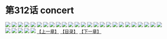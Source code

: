 # 第312话 concert
![](https://s2.baozimh.com/scomic/sanyanxiaotianlu-samanhua/0/311-9hp8/1.jpg)
![](https://s2.baozimh.com/scomic/sanyanxiaotianlu-samanhua/0/311-9hp8/2.jpg)
![](https://s2.baozimh.com/scomic/sanyanxiaotianlu-samanhua/0/311-9hp8/3.jpg)
![](https://s2.baozimh.com/scomic/sanyanxiaotianlu-samanhua/0/311-9hp8/4.jpg)
![](https://s2.baozimh.com/scomic/sanyanxiaotianlu-samanhua/0/311-9hp8/5.jpg)
![](https://s2.baozimh.com/scomic/sanyanxiaotianlu-samanhua/0/311-9hp8/6.jpg)
![](https://s2.baozimh.com/scomic/sanyanxiaotianlu-samanhua/0/311-9hp8/7.jpg)
![](https://s2.baozimh.com/scomic/sanyanxiaotianlu-samanhua/0/311-9hp8/8.jpg)
![](https://s2.baozimh.com/scomic/sanyanxiaotianlu-samanhua/0/311-9hp8/9.jpg)
![](https://s2.baozimh.com/scomic/sanyanxiaotianlu-samanhua/0/311-9hp8/10.jpg)
![](https://s2.baozimh.com/scomic/sanyanxiaotianlu-samanhua/0/311-9hp8/11.jpg)
![](https://s2.baozimh.com/scomic/sanyanxiaotianlu-samanhua/0/311-9hp8/12.jpg)
![](https://s2.baozimh.com/scomic/sanyanxiaotianlu-samanhua/0/311-9hp8/13.jpg)
![](https://s2.baozimh.com/scomic/sanyanxiaotianlu-samanhua/0/311-9hp8/14.jpg)
![](https://s2.baozimh.com/scomic/sanyanxiaotianlu-samanhua/0/311-9hp8/15.jpg)
![](https://s2.baozimh.com/scomic/sanyanxiaotianlu-samanhua/0/311-9hp8/16.jpg)
![](https://s2.baozimh.com/scomic/sanyanxiaotianlu-samanhua/0/311-9hp8/17.jpg)
![](https://s2.baozimh.com/scomic/sanyanxiaotianlu-samanhua/0/311-9hp8/18.jpg)
![](https://s2.baozimh.com/scomic/sanyanxiaotianlu-samanhua/0/311-9hp8/19.jpg)
![](https://s2.baozimh.com/scomic/sanyanxiaotianlu-samanhua/0/311-9hp8/20.jpg)
![](https://s2.baozimh.com/scomic/sanyanxiaotianlu-samanhua/0/311-9hp8/21.jpg)
![](https://s2.baozimh.com/scomic/sanyanxiaotianlu-samanhua/0/311-9hp8/22.jpg)
![](https://s2.baozimh.com/scomic/sanyanxiaotianlu-samanhua/0/311-9hp8/23.jpg)
![](https://s2.baozimh.com/scomic/sanyanxiaotianlu-samanhua/0/311-9hp8/24.jpg)
![](https://s2.baozimh.com/scomic/sanyanxiaotianlu-samanhua/0/311-9hp8/25.jpg)
![](https://s2.baozimh.com/scomic/sanyanxiaotianlu-samanhua/0/311-9hp8/26.jpg)
![](https://s2.baozimh.com/scomic/sanyanxiaotianlu-samanhua/0/311-9hp8/27.jpg)
![](https://s2.baozimh.com/scomic/sanyanxiaotianlu-samanhua/0/311-9hp8/28.jpg)
![](https://s2.baozimh.com/scomic/sanyanxiaotianlu-samanhua/0/311-9hp8/29.jpg)
![](https://s2.baozimh.com/scomic/sanyanxiaotianlu-samanhua/0/311-9hp8/30.jpg)
[【上一章】](./311.md)
[【目录】](./README.md)
[【下一章】](./313.md)
